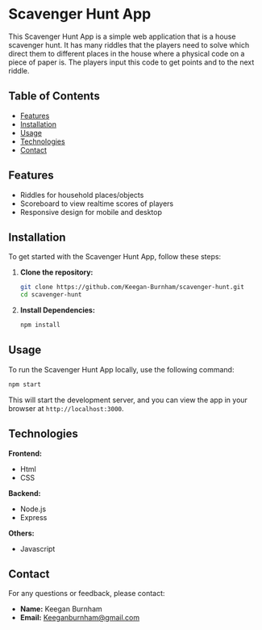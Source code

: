 # Scavenger Hunt App

This Scavenger Hunt App is a simple web application that is a house scavenger hunt. It has many riddles that the players need to solve which direct them to different places in the house where a physical code on a piece of paper is. The players input this code to get points and to the next riddle.

## Table of Contents
- [Features](#features)
- [Installation](#installation)
- [Usage](#usage)
- [Technologies](#technologies)
- [Contact](#contact)

## Features
- Riddles for household places/objects
- Scoreboard to view realtime scores of players
- Responsive design for mobile and desktop

## Installation
To get started with the Scavenger Hunt App, follow these steps:

1. **Clone the repository:**
   ```bash
   git clone https://github.com/Keegan-Burnham/scavenger-hunt.git
   cd scavenger-hunt

2. **Install Dependencies:**
   ```bash
   npm install

## Usage
To run the Scavenger Hunt App locally, use the following command:
```bash
npm start
```
This will start the development server, and you can view the app in your browser at `http://localhost:3000`.

## Technologies
**Frontend:**
- Html
- CSS

**Backend:**
- Node.js
- Express

**Others:**
- Javascript

## Contact
For any questions or feedback, please contact:

- **Name:** Keegan Burnham
- **Email:** Keeganburnham@gmail.com
  
